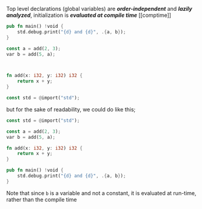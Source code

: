 Top level declarations (global variables) are ***order-independent*** and ***lazily analyzed***, initialization is ***evaluated at compile time*** [[comptime]]

```rust
pub fn main() !void {
    std.debug.print("{d} and {d}", .{a, b});
}

const a = add(2, 3);
var b = add(5, a);



fn add(x: i32, y: i32) i32 {
    return x + y;
}

const std = @import("std");
```

but for the sake of readability, we could do like this;

```rust
const std = @import("std");

const a = add(2, 3);
var b = add(5, a);

fn add(x: i32, y: i32) i32 {
    return x + y;
}

pub fn main() !void {
    std.debug.print("{d} and {d}", .{a, b});
}
```

Note that since `b` is a variable and not a constant, it is evaluated at run-time, rather than the compile time